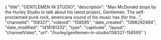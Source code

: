 {
    "title": "GENTLEMEN IN STUDIO",
    "description": "Max McDonald stops by the Hurley Studio to talk about his latest project, Gentlemen. The self-proclaimed punk rock, americana sound of his music has (for the...",
    "channelid": "158327",
    "videoid": "158595",
    "date_created": "1398292494",
    "date_modified": "1418181332",
    "type": "captivate",
    "layout": "channelVideo",
    "url": "\/hurley\/gentlemen-in-studio\/158327-158595"
}